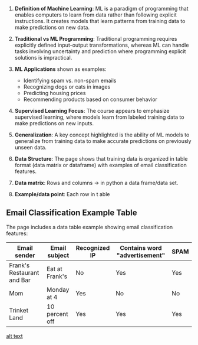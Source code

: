 
1. **Definition of Machine Learning**: ML is a paradigm of programming that enables computers to learn from data rather than following explicit instructions. It creates models that learn patterns from training data to make predictions on new data.

2. **Traditional vs ML Programming**: Traditional programming requires explicitly defined input-output transformations, whereas ML can handle tasks involving uncertainty and prediction where programming explicit solutions is impractical.

3. **ML Applications** shown as examples:
   - Identifying spam vs. non-spam emails
   - Recognizing dogs or cats in images
   - Predicting housing prices
   - Recommending products based on consumer behavior

4. **Supervised Learning Focus**: The course appears to emphasize supervised learning, where models learn from labeled training data to make predictions on new inputs.

5. **Generalization**: A key concept highlighted is the ability of ML models to generalize from training data to make accurate predictions on previously unseen data.

6. **Data Structure**: The page shows that training data is organized in table format (data matrix or dataframe) with examples of email classification features.

7. **Data  matrix**: Rows and columns -> in python  a data frame/data set.

8. **Example/data point**: Each row in t able
## Email Classification Example Table

The page includes a data table example showing email classification features:

| Email sender | Email subject | Recognized IP | Contains word "advertisement" | SPAM |
|-------------|---------------|---------------|------------------------------|------|
| Frank's Restaurant and Bar | Eat at Frank's | No | Yes | Yes |
| Mom | Monday at 4 | Yes | No | No |
| Trinket Land | 10 percent off | Yes | Yes | Yes |

[alt text](ml.png)